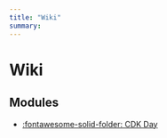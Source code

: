 ```yaml
---
title: "Wiki"
summary:
---
```


Wiki
===

Modules
---

- [:fontawesome-solid-folder: CDK Day](cdk-day/index.md)
